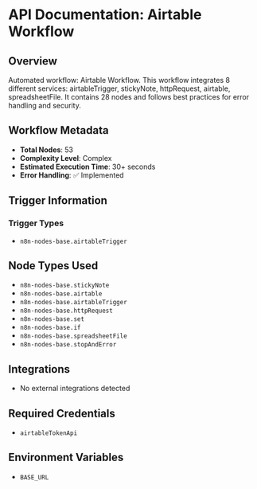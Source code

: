 # API Documentation: Airtable Workflow

## Overview
Automated workflow: Airtable Workflow. This workflow integrates 8 different services: airtableTrigger, stickyNote, httpRequest, airtable, spreadsheetFile. It contains 28 nodes and follows best practices for error handling and security.

## Workflow Metadata
- **Total Nodes**: 53
- **Complexity Level**: Complex
- **Estimated Execution Time**: 30+ seconds
- **Error Handling**: ✅ Implemented

## Trigger Information
### Trigger Types
- `n8n-nodes-base.airtableTrigger`

## Node Types Used
- `n8n-nodes-base.stickyNote`
- `n8n-nodes-base.airtable`
- `n8n-nodes-base.airtableTrigger`
- `n8n-nodes-base.httpRequest`
- `n8n-nodes-base.set`
- `n8n-nodes-base.if`
- `n8n-nodes-base.spreadsheetFile`
- `n8n-nodes-base.stopAndError`

## Integrations
- No external integrations detected

## Required Credentials
- `airtableTokenApi`

## Environment Variables
- `BASE_URL`
